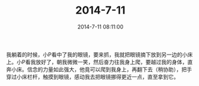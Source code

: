 ﻿---
title: 2014-7-11
date: 2014-7-11 08:11:00
tags:
categories: 爸爸
---
我躺着的时候，小P看中了我的眼镜，要来抓，我就把眼镜摘下放到另一边的小床上。小P看我放好了，朝我微微一笑，然后奋力往我身上爬，要越过我的身体，直奔小床。信念的力量如此强大，他竟可以爬到我身上，再翻下去（稍协助），把手穿过小床栏杆，触摸到眼镜，感动我去把眼镜挪得更近一点，直至拿到它。
